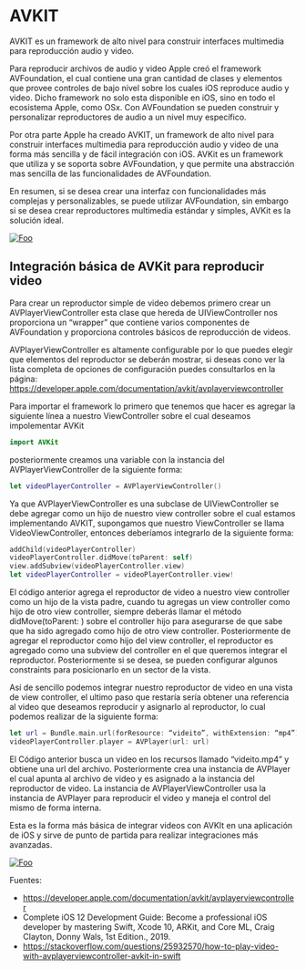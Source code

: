 # AVKIT

AVKIT es un framework de alto nivel para construir interfaces multimedia para reproducción audio y video.

Para reproducir archivos de audio y video Apple creó el framework AVFoundation, el cual contiene una gran cantidad de clases y elementos que provee controles de bajo nivel sobre los cuales iOS reproduce audio y video. Dicho framework no solo esta disponible en iOS, sino en todo el ecosistema Apple, como OSx. Con AVFoundation se pueden construir y personalizar reproductores de audio a un nivel muy específico.

Por otra parte Apple ha creado AVKIT, un framework de alto nivel para construir interfaces multimedia para reproducción audio y video de una forma más sencilla y de fácil integración con iOS. AVKit es un framework que utiliza y se soporta sobre  AVFoundation, y que permite una abstracción mas sencilla de las funcionalidades de AVFoundation.

En resumen, si se desea crear una interfaz  con funcionalidades más complejas y personalizables, se puede utilizar AVFoundation, sin embargo si se desea crear reproductores multimedia estándar y simples, AVKit es la solución ideal.

[![Foo](https://developer.apple.com/library/archive/documentation/AudioVideo/Conceptual/MediaPlaybackGuide/Contents/Resources/en.lproj/Art/media_playback_framework_2x.png)](https://developer.apple.com/library/archive/documentation/AudioVideo/Conceptual/MediaPlaybackGuide/Contents/Resources/en.lproj/Art/media_playback_framework_2x.png)

## Integración básica de AVKit para reproducir video

Para crear un reproductor simple de video debemos primero crear un AVPlayerViewController esta clase que hereda de UIViewController nos proporciona un “wrapper” que contiene varios componentes de AVFoundation y proporciona controles básicos de reproducción de videos.

AVPlayerViewController es altamente configurable por lo que puedes elegir que elementos del reproductor se deberán mostrar, si deseas cono ver la lista completa de opciones de configuración puedes consultarlos en la página: https://developer.apple.com/documentation/avkit/avplayerviewcontroller

Para importar el framework lo primero que tenemos que hacer es agregar la siguiente línea a nuestro ViewController sobre el cual deseamos impolementar AVKit

```swift
import AVKit
```
posteriormente creamos una variable con la instancia del AVPlayerViewController de la siguiente forma:

```swift
let videoPlayerController = AVPlayerViewController()
```

Ya que AVPlayerViewController es una subclase de UIViewController se debe agregar como un hijo de nuestro view controller sobre el cual estamos implementando AVKIT, supongamos que nuestro ViewController se llama VideoViewController, entonces deberíamos integrarlo de la siguiente forma:

```swift
addChild(videoPlayerController)
videoPlayerController.didMove(toParent: self)
view.addSubview(videoPlayerController.view)
let videoPlayerController = videoPlayerController.view!
```

El código anterior agrega el reproductor de video a nuestro view controller	 como un hijo de la vista padre, cuando tu agregas un view controller como hijo de otro view controller, siempre deberás llamar el método didMove(toParent: ) sobre el controller hijo para asegurarse de que sabe que ha sido agregado como hijo de otro view controller. Posteriormente de agregar el reproductor como hijo del view controller, el reproductor es agregado como una subview del controller en el que queremos integrar el reproductor. Posteriormente si se desea, se pueden configurar algunos constraints para posicionarlo en un sector de la vista.

Así de sencillo podemos integrar nuestro reproductor de video en una vista de view controller, el ultimo paso que restaría sería obtener una referencia al video que deseamos reproducir y asignarlo al reproductor, lo cual podemos realizar de la siguiente forma:

```swift
let url = Bundle.main.url(forResource: “videito”, withExtension: “mp4”)!
videoPlayerController.player = AVPlayer(url: url)
```

El Código anterior busca un video en los recursos llamado “videito.mp4” y obtiene una url del archivo. Posteriormente crea una instancia de AVPlayer el cual apunta al archivo de video y es asignado a la instancia del reproductor de video. La instancia de AVPlayerViewController usa la instancia de AVPlayer para reproducir el video y maneja el control del mismo de forma interna.

Esta es la forma más básica de integrar videos con AVKIt en una aplicación de iOS y sirve de punto de partida para realizar integraciones más avanzadas.

[![Foo](https://i.stack.imgur.com/erb6e.jpg)](https://i.stack.imgur.com/erb6e.jpg)


Fuentes:
  - https://developer.apple.com/documentation/avkit/avplayerviewcontroller
  - Complete iOS 12 Development Guide: Become a professional iOS developer by mastering Swift, Xcode 10, ARKit, and Core ML, Craig Clayton, Donny Wals, 1st Edition., 2019.
  - https://stackoverflow.com/questions/25932570/how-to-play-video-with-avplayerviewcontroller-avkit-in-swift
